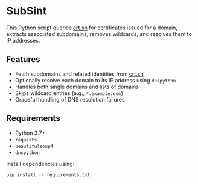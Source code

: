 # SubSint

This Python script queries [crt.sh](https://crt.sh) for certificates issued for a domain, extracts associated subdomains, removes wildcards, and resolves them to IP addresses.

## Features

- Fetch subdomains and related identities from [crt.sh](https://crt.sh)
- Optionally resolve each domain to its IP address using `dnspython`
- Handles both single domains and lists of domains
- Skips wildcard entries (e.g., `*.example.com`)
- Graceful handling of DNS resolution failures

## Requirements

- Python 3.7+
- `requests`
- `beautifulsoup4`
- `dnspython`

Install dependencies using:

```bash
pip install -r requirements.txt

